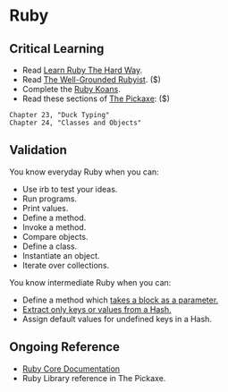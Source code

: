 Ruby
====

Critical Learning
-----------------

* Read [Learn Ruby The Hard Way](http://ruby.learncodethehardway.org/book/).
* Read [The Well-Grounded Rubyist](http://manning.com/black2/). ($)
* Complete the [Ruby Koans](http://rubykoans.com).
* Read these sections of
  [The Pickaxe](http://pragprog.com/book/ruby/programming-ruby): ($)

```shell
Chapter 23, "Duck Typing"
Chapter 24, "Classes and Objects"
```

Validation
----------

You know everyday Ruby when you can:

* Use irb to test your ideas.
* Run programs.
* Print values.
* Define a method.
* Invoke a method.
* Compare objects.
* Define a class.
* Instantiate an object.
* Iterate over collections.

You know intermediate Ruby when you can:

* Define a method which [takes a block as a parameter.](http://blog.codahale.com/2005/11/24/a-ruby-howto-writing-a-method-that-uses-code-blocks/)
* [Extract only keys or values from a Hash.](http://www.jasimabasheer.com/posts/meta_introduction_to_ruby.html)
* Assign default values for undefined keys in a Hash.

Ongoing Reference
-----------------

* [Ruby Core Documentation](http://ruby-doc.org/core-1.9.3)
* Ruby Library reference in The Pickaxe.
